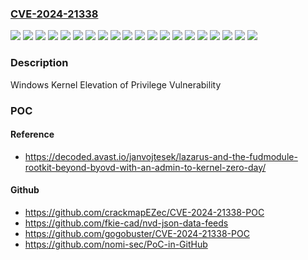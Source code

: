 ### [CVE-2024-21338](https://cve.mitre.org/cgi-bin/cvename.cgi?name=CVE-2024-21338)
![](https://img.shields.io/static/v1?label=Product&message=Windows%2010%20Version%201809&color=blue)
![](https://img.shields.io/static/v1?label=Product&message=Windows%2010%20Version%2021H2&color=blue)
![](https://img.shields.io/static/v1?label=Product&message=Windows%2010%20Version%2022H2&color=blue)
![](https://img.shields.io/static/v1?label=Product&message=Windows%2011%20Version%2023H2&color=blue)
![](https://img.shields.io/static/v1?label=Product&message=Windows%2011%20version%2021H2&color=blue)
![](https://img.shields.io/static/v1?label=Product&message=Windows%2011%20version%2022H2&color=blue)
![](https://img.shields.io/static/v1?label=Product&message=Windows%2011%20version%2022H3&color=blue)
![](https://img.shields.io/static/v1?label=Product&message=Windows%20Server%202019%20(Server%20Core%20installation)&color=blue)
![](https://img.shields.io/static/v1?label=Product&message=Windows%20Server%202019&color=blue)
![](https://img.shields.io/static/v1?label=Product&message=Windows%20Server%202022%2C%2023H2%20Edition%20(Server%20Core%20installation)&color=blue)
![](https://img.shields.io/static/v1?label=Product&message=Windows%20Server%202022&color=blue)
![](https://img.shields.io/static/v1?label=Version&message=10.0.0%3C%2010.0.17763.5458%20&color=brighgreen)
![](https://img.shields.io/static/v1?label=Version&message=10.0.0%3C%2010.0.19044.4046%20&color=brighgreen)
![](https://img.shields.io/static/v1?label=Version&message=10.0.0%3C%2010.0.19045.4046%20&color=brighgreen)
![](https://img.shields.io/static/v1?label=Version&message=10.0.0%3C%2010.0.20348.2322%20&color=brighgreen)
![](https://img.shields.io/static/v1?label=Version&message=10.0.0%3C%2010.0.22000.2777%20&color=brighgreen)
![](https://img.shields.io/static/v1?label=Version&message=10.0.0%3C%2010.0.22621.3155%20&color=brighgreen)
![](https://img.shields.io/static/v1?label=Version&message=10.0.0%3C%2010.0.22631.3155%20&color=brighgreen)
![](https://img.shields.io/static/v1?label=Version&message=10.0.0%3C%2010.0.25398.709%20&color=brighgreen)
![](https://img.shields.io/static/v1?label=Vulnerability&message=Elevation%20of%20Privilege&color=brighgreen)

### Description

Windows Kernel Elevation of Privilege Vulnerability

### POC

#### Reference
- https://decoded.avast.io/janvojtesek/lazarus-and-the-fudmodule-rootkit-beyond-byovd-with-an-admin-to-kernel-zero-day/

#### Github
- https://github.com/crackmapEZec/CVE-2024-21338-POC
- https://github.com/fkie-cad/nvd-json-data-feeds
- https://github.com/gogobuster/CVE-2024-21338-POC
- https://github.com/nomi-sec/PoC-in-GitHub

